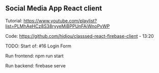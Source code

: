 ## Social Media App React client

Tutorial: https://www.youtube.com/playlist?list=PLMhAeHCz8S38ryyeMiBPPUnFAiWnoPvWP

Code: https://github.com/hidjou/classsed-react-firebase-client - 13:20

TODO: Start of: #16 Login Form

Run frontend:
npm run start


Run backend:
firebase serve
